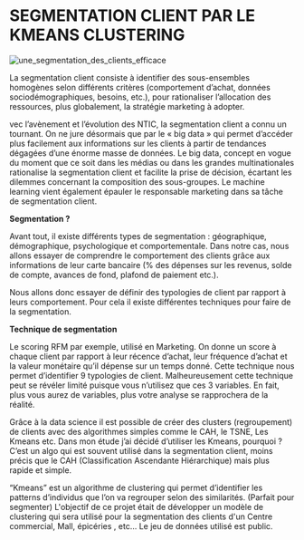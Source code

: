 # SEGMENTATION CLIENT PAR LE KMEANS CLUSTERING

![une_segmentation_des_clients_efficace](https://user-images.githubusercontent.com/101726242/164234415-e9ff0ac1-aff4-4c99-b88d-9a6b0f4c6b5f.jpg)

La segmentation client consiste à identifier des sous-ensembles homogènes selon différents critères (comportement d’achat, données sociodémographiques, besoins, etc.), pour rationaliser l’allocation des ressources, plus globalement, la stratégie marketing à adopter. 

vec l’avènement et l’évolution des NTIC, la segmentation client a connu un tournant. On ne jure désormais que par le « big data » qui permet d’accéder plus facilement aux informations sur les clients à partir de tendances dégagées d’une énorme masse de données. Le big data, concept en vogue du moment que ce soit dans les médias ou dans les grandes multinationales rationalise la segmentation client et facilite la prise de décision, écartant les dilemmes concernant la composition des sous-groupes. Le machine learning vient également épauler le responsable marketing dans sa tâche de segmentation client.

**Segmentation ?**

Avant tout, il existe différents types de segmentation : géographique, démographique, psychologique et comportementale. Dans notre cas, nous allons essayer de comprendre le comportement des clients grâce aux informations de leur carte bancaire (% des dépenses sur les revenus, solde de compte, avances de fond, plafond de paiement etc.).

Nous allons donc essayer de définir des typologies de client par rapport à leurs comportement.
Pour cela il existe différentes techniques pour faire de la segmentation.

**Technique de segmentation**

Le scoring RFM par exemple, utilisé en Marketing. On donne un score à chaque client par rapport à leur récence d’achat, leur fréquence d’achat et la valeur monétaire qu’il dépense sur un temps donné. Cette technique nous permet d’identifier 9 typologies de client. Malheureusement cette technique peut se révéler limité puisque vous n’utilisez que ces 3 variables. En fait, plus vous aurez de variables, plus votre analyse se rapprochera de la réalité.

Grâce à la data science il est possible de créer des clusters (regroupement) de clients avec des algorithmes simples comme le CAH, le TSNE, Les Kmeans etc. Dans mon étude j’ai décidé d’utiliser les Kmeans, pourquoi ? C’est un algo qui est souvent utilisé dans la segmentation client, moins précis que le CAH (Classification Ascendante Hiérarchique) mais plus rapide et simple.

“Kmeans” est un algorithme de clustering qui permet d’identifier les patterns d’individus que l’on va regrouper selon des similarités. (Parfait pour segmenter)
L'objectif de ce projet était de développer un modèle de clustering qui sera utilisé pour la segmentation des clients d'un Centre commercial, Mall, épicéries , etc...
Le jeu de données utilisé est public.
